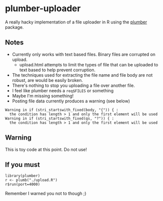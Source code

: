 # plumber-uploader

A really hacky implementation of a file uploader in R using the [plumber](http://plumber.trestletech.com) package.

## Notes

* Currently only works with text based files. Binary files are corrupted on upload.
    + upload.html attempts to limit the types of file that can be uploaded to text based to help prevent corruption.
* The techniques used for extracting the file name and file body are not robust, are would be easily broken.
* There's nothing to stop you uploading a file over another file.
* I feel like plumber needs a `req$FILES` or something
* Maybe I'm missing something!
* Posting file data currently produces a warning (see below)

```
Warning in if (stri_startswith_fixed(body, "{")) { :
  the condition has length > 1 and only the first element will be used
Warning in if (stri_startswith_fixed(qs, "?")) { :
  the condition has length > 1 and only the first element will be used
```

## Warning

This is toy code at this point. Do not use!

## If you must

```
library(plumber)
r <- plumb("./upload.R")
r$run(port=4000)
```

Remember I warned you not to though ;)
